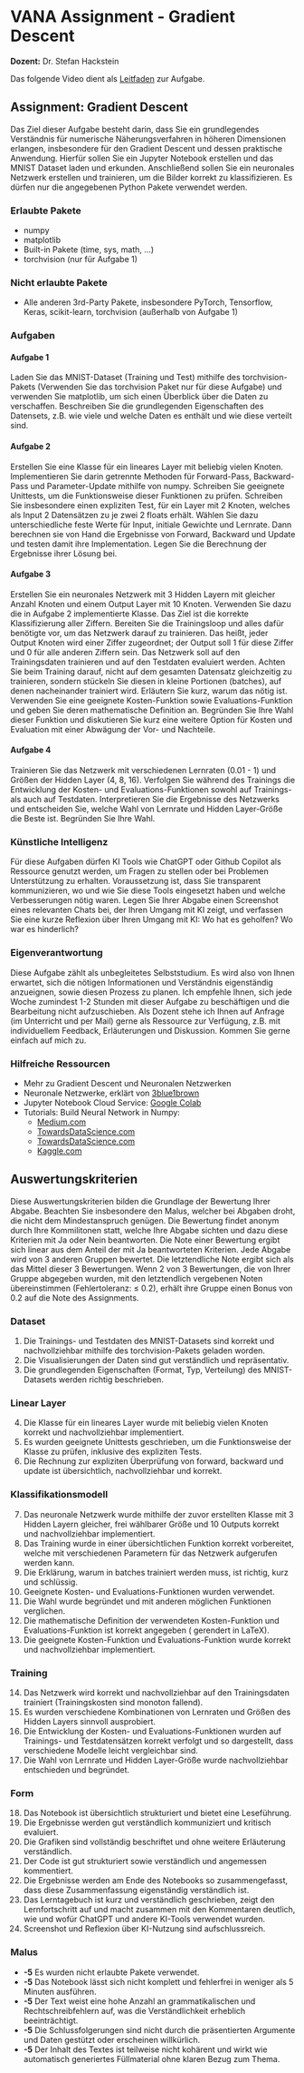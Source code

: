# VANA Assignment - Gradient Descent

**Dozent:** Dr. Stefan Hackstein

Das folgende Video dient als [Leitfaden](https://tube.switch.ch/videos/5EVhmf2DcA) zur Aufgabe.

## Assignment: Gradient Descent

Das Ziel dieser Aufgabe besteht darin, dass Sie ein grundlegendes Verständnis für numerische Näherungsverfahren in
höheren Dimensionen erlangen, insbesondere für den Gradient Descent und dessen praktische Anwendung. Hierfür sollen Sie
ein Jupyter Notebook erstellen und das MNIST Dataset laden und erkunden. Anschließend sollen Sie ein neuronales Netzwerk
erstellen und trainieren, um die Bilder korrekt zu klassifizieren. Es dürfen nur die angegebenen Python Pakete verwendet
werden.

### Erlaubte Pakete

- numpy
- matplotlib
- Built-in Pakete (time, sys, math, ...)
- torchvision (nur für Aufgabe 1)

### Nicht erlaubte Pakete

- Alle anderen 3rd-Party Pakete, insbesondere PyTorch, Tensorflow, Keras, scikit-learn, torchvision (außerhalb von
  Aufgabe 1)

### Aufgaben

#### Aufgabe 1

Laden Sie das MNIST-Dataset (Training und Test) mithilfe des torchvision-Pakets (Verwenden Sie das torchvision Paket nur
für diese Aufgabe) und verwenden Sie matplotlib, um sich einen Überblick über die Daten zu verschaffen. Beschreiben Sie
die grundlegenden Eigenschaften des Datensets, z.B. wie viele und welche Daten es enthält und wie diese verteilt sind.

#### Aufgabe 2

Erstellen Sie eine Klasse für ein lineares Layer mit beliebig vielen Knoten. Implementieren Sie darin getrennte Methoden
für Forward-Pass, Backward-Pass und Parameter-Update mithilfe von numpy. Schreiben Sie geeignete Unittests, um die
Funktionsweise dieser Funktionen zu prüfen. Schreiben Sie insbesondere einen expliziten Test, für ein Layer mit 2
Knoten, welches als Input 2 Datensätzen zu je zwei 2 floats erhält. Wählen Sie dazu unterschiedliche feste Werte für
Input, initiale Gewichte und Lernrate. Dann berechnen sie von Hand die Ergebnisse von Forward, Backward und Update und
testen damit ihre Implementation. Legen Sie die Berechnung der Ergebnisse ihrer Lösung bei.

#### Aufgabe 3

Erstellen Sie ein neuronales Netzwerk mit 3 Hidden Layern mit gleicher Anzahl Knoten und einem Output Layer mit 10
Knoten. Verwenden Sie dazu die in Aufgabe 2 implementierte Klasse. Das Ziel ist die korrekte Klassifizierung aller
Ziffern. Bereiten Sie die Trainingsloop und alles dafür benötigte vor, um das Netzwerk darauf zu trainieren. Das heißt,
jeder Output Knoten wird einer Ziffer zugeordnet; der Output soll 1 für diese Ziffer und 0 für alle anderen Ziffern
sein. Das Netzwerk soll auf den Trainingsdaten trainieren und auf den Testdaten evaluiert werden. Achten Sie beim
Training darauf, nicht auf dem gesamten Datensatz gleichzeitig zu trainieren, sondern stückeln Sie diesen in kleine
Portionen (batches), auf denen nacheinander trainiert wird. Erläutern Sie kurz, warum das nötig ist. Verwenden Sie eine
geeignete Kosten-Funktion sowie Evaluations-Funktion und geben Sie deren mathematische Definition an. Begründen Sie Ihre
Wahl dieser Funktion und diskutieren Sie kurz eine weitere Option für Kosten und Evaluation mit einer Abwägung der Vor-
und Nachteile.

#### Aufgabe 4

Trainieren Sie das Netzwerk mit verschiedenen Lernraten (0.01 - 1) und Größen der Hidden Layer (4, 8, 16). Verfolgen Sie
während des Trainings die Entwicklung der Kosten- und Evaluations-Funktionen sowohl auf Trainings- als auch auf
Testdaten. Interpretieren Sie die Ergebnisse des Netzwerks und entscheiden Sie, welche Wahl von Lernrate und Hidden
Layer-Größe die Beste ist. Begründen Sie Ihre Wahl.

### Künstliche Intelligenz

Für diese Aufgaben dürfen KI Tools wie ChatGPT oder Github Copilot als Ressource genutzt werden, um Fragen zu stellen
oder bei Problemen Unterstützung zu erhalten. Voraussetzung ist, dass Sie transparent kommunizieren, wo und wie Sie
diese Tools eingesetzt haben und welche Verbesserungen nötig waren. Legen Sie Ihrer Abgabe einen Screenshot eines
relevanten Chats bei, der Ihren Umgang mit KI zeigt, und verfassen Sie eine kurze Reflexion über Ihren Umgang mit KI: Wo
hat es geholfen? Wo war es hinderlich?

### Eigenverantwortung

Diese Aufgabe zählt als unbegleitetes Selbststudium. Es wird also von Ihnen erwartet, sich die nötigen Informationen und
Verständnis eigenständig anzueignen, sowie diesen Prozess zu planen. Ich empfehle Ihnen, sich jede Woche zumindest 1-2
Stunden mit dieser Aufgabe zu beschäftigen und die Bearbeitung nicht aufzuschieben. Als Dozent stehe ich Ihnen auf
Anfrage (im Unterricht und per Mail) gerne als Ressource zur Verfügung, z.B. mit individuellem Feedback, Erläuterungen
und Diskussion. Kommen Sie gerne einfach auf mich zu.

### Hilfreiche Ressourcen

- Mehr zu Gradient Descent und Neuronalen Netzwerken
- Neuronale Netzwerke, erklärt
  von [3blue1brown](https://www.youtube.com/watch?v=aircAruvnKk&list=PLZHQObOWTQDNU6R1_67000Dx_ZCJB-3pi)
- Jupyter Notebook Cloud Service: [Google Colab](https://colab.research.google.com/)
- Tutorials: Build Neural Network in Numpy:
    - [Medium.com](https://medium.com/@waleedmousa975/building-a-neural-network-from-scratch-using-numpy-and-math-libraries-a-step-by-step-tutorial-in-608090c20466)
    - [TowardsDataScience.com](https://towardsdatascience.com/lets-code-a-neural-network-in-plain-numpy-ae7e74410795)
    - [TowardsDataScience.com](https://towardsdatascience.com/coding-a-neural-network-from-scratch-in-numpy-31f04e4d605)
    - [Kaggle.com](https://www.kaggle.com/code/atrisaxena/neural-network-from-scratch-using-numpy)

## Auswertungskriterien

Diese Auswertungskriterien bilden die Grundlage der Bewertung Ihrer Abgabe. Beachten Sie insbesondere den Malus, welcher
bei Abgaben droht, die nicht dem Mindestanspruch genügen. Die Bewertung findet anonym durch Ihre Kommilitonen statt,
welche Ihre Abgabe sichten und dazu diese Kriterien mit Ja oder Nein beantworten. Die Note einer Bewertung ergibt sich
linear aus dem Anteil der mit Ja beantworteten Kriterien. Jede Abgabe wird von 3 anderen Gruppen bewertet. Die
letztendliche Note ergibt sich als das Mittel dieser 3 Bewertungen. Wenn 2 von 3 Bewertungen, die von Ihrer Gruppe
abgegeben wurden, mit den letztendlich vergebenen Noten übereinstimmen (Fehlertoleranz: ≤ 0.2), erhält ihre Gruppe einen
Bonus von 0.2 auf die Note des Assignments.

### Dataset

1. Die Trainings- und Testdaten des MNIST-Datasets sind korrekt und nachvollziehbar mithilfe des torchvision-Pakets
   geladen worden.
2. Die Visualisierungen der Daten sind gut verständlich und repräsentativ.
3. Die grundlegenden Eigenschaften (Format, Typ, Verteilung) des MNIST-Datasets werden richtig beschrieben.

### Linear Layer

4. Die Klasse für ein lineares Layer wurde mit beliebig vielen Knoten korrekt und nachvollziehbar implementiert.
5. Es wurden geeignete Unittests geschrieben, um die Funktionsweise der Klasse zu prüfen, inklusive des expliziten
   Tests.
6. Die Rechnung zur expliziten Überprüfung von forward, backward und update ist übersichtlich, nachvollziehbar und
   korrekt.

### Klassifikationsmodell

7. Das neuronale Netzwerk wurde mithilfe der zuvor erstellten Klasse mit 3 Hidden Layern gleicher, frei wählbarer Größe
   und 10 Outputs korrekt und nachvollziehbar implementiert.
8. Das Training wurde in einer übersichtlichen Funktion korrekt vorbereitet, welche mit verschiedenen Parametern für das
   Netzwerk aufgerufen werden kann.
9. Die Erklärung, warum in batches trainiert werden muss, ist richtig, kurz und schlüssig.
10. Geeignete Kosten- und Evaluations-Funktionen wurden verwendet.
11. Die Wahl wurde begründet und mit anderen möglichen Funktionen verglichen.
12. Die mathematische Definition der verwendeten Kosten-Funktion und Evaluations-Funktion ist korrekt angegeben (
    gerendert in LaTeX).
13. Die geeignete Kosten-Funktion und Evaluations-Funktion wurde korrekt und nachvollziehbar implementiert.

### Training

14. Das Netzwerk wird korrekt und nachvollziehbar auf den Trainingsdaten trainiert (Trainingskosten sind monoton
    fallend).
15. Es wurden verschiedene Kombinationen von Lernraten und Größen des Hidden Layers sinnvoll ausprobiert.
16. Die Entwicklung der Kosten- und Evaluations-Funktionen wurden auf Trainings- und Testdatensätzen korrekt verfolgt
    und so dargestellt, dass verschiedene Modelle leicht vergleichbar sind.
17. Die Wahl von Lernrate und Hidden Layer-Größe wurde nachvollziehbar entschieden und begründet.

### Form

18. Das Notebook ist übersichtlich strukturiert und bietet eine Leseführung.
19. Die Ergebnisse werden gut verständlich kommuniziert und kritisch evaluiert.
20. Die Grafiken sind vollständig beschriftet und ohne weitere Erläuterung verständlich.
21. Der Code ist gut strukturiert sowie verständlich und angemessen kommentiert.
22. Die Ergebnisse werden am Ende des Notebooks so zusammengefasst, dass diese Zusammenfassung eigenständig verständlich
    ist.
23. Das Lerntagebuch ist kurz und verständlich geschrieben, zeigt den Lernfortschritt auf und macht zusammen mit den
    Kommentaren deutlich, wie und wofür ChatGPT und andere KI-Tools verwendet wurden.
24. Screenshot und Reflexion über KI-Nutzung sind aufschlussreich.

### Malus

- **-5** Es wurden nicht erlaubte Pakete verwendet.
- **-5** Das Notebook lässt sich nicht komplett und fehlerfrei in weniger als 5 Minuten ausführen.
- **-5** Der Text weist eine hohe Anzahl an grammatikalischen und Rechtschreibfehlern auf, was die Verständlichkeit
  erheblich beeinträchtigt.
- **-5** Die Schlussfolgerungen sind nicht durch die präsentierten Argumente und Daten gestützt oder erscheinen
  willkürlich.
- **-5** Der Inhalt des Textes ist teilweise nicht kohärent und wirkt wie automatisch generiertes Füllmaterial ohne
  klaren Bezug zum Thema.
